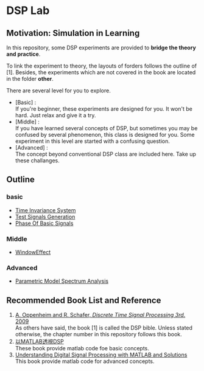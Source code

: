 # DSP Lab

## Motivation: Simulation in Learning
In this repository, some DSP experiments are provided to **bridge the theory and practice**.

To link the experiment to theory, the layouts of forders follows the outline of [1]. Besides, the experiments which are not covered in the book are located in the folder **other**.

There are several level for you to explore.
- [Basic] :  
If you're beginner, these experiments are designed for you. It won't be hard. Just relax and give it a try.
- [Middle] :  
If you have learned several concepts of DSP, but sometimes you may be confused by several phenomenon, this class is designed for you. Some experiment in this level are started with a confusing question.
- [Advanced] :  
The concept beyond conventional DSP class are included here. Take up these challanges.

## Outline
### basic
- [Time Invariance System](.\[Ch2]DiscreteTimeSignalAndSystem\[Basic]TimeInvariance)
- [Test Signals Generation](.\[Ch2]DiscreteTimeSignalAndSystem\[Basic]TestSignalsGeneration)
- [Phase Of Basic Signals](.\[Ch2]DiscreteTimeSignalAndSystem\[Basic]MagPhaseOfSignal)
### Middle
- [WindowEffect](.\[Ch7]FilterDesignTechniques\[Middle]WindowEffect)
### Advanced
- [Parametric Model Spectrum Analysis](.\[Ch11]ParametricSignalModeling\[Advanced]SpectrumAnalysis)

## Recommended Book List and Reference


1. [A. Oppenheim and R. Schafer, *Discrete Time Signal Processing 3rd*. 2009](https://dl.acm.org/citation.cfm?id=1795494)  
As others have said, the book [1] is called the DSP bible. Unless stated otherwise, the chapter number in this repository follows this book.
2. [以MATLAB透視DSP](https://www.kingstone.com.tw/new/basic/2014712029455)  
These book provide matlab code foe basic concepts.
3. [Understanding Digital Signal Processing with MATLAB and Solutions](https://www.mathworks.com/academia/books/understanding-digital-signal-processing-with-matlab-and-solutions-poularikas.html)  
This book provide matlab code for advanced concepts.